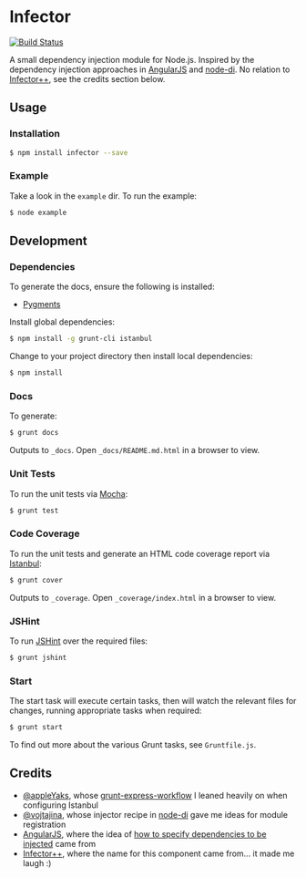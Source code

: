 # Infector

[![Build Status](https://travis-ci.org/tanem/infector.png)](https://travis-ci.org/tanem/infector)

A small dependency injection module for Node.js. Inspired by the dependency injection approaches in [AngularJS](https://github.com/angular/angular.js) and [node-di](https://github.com/vojtajina/node-di). No relation to [Infector++](https://code.google.com/p/infectorpp/), see the credits section below.

## Usage

### Installation

````sh
$ npm install infector --save
````

### Example

Take a look in the `example` dir. To run the example:

````sh
$ node example
````

## Development

### Dependencies

To generate the docs, ensure the following is installed:

 * [Pygments](http://pygments.org/download/)

Install global dependencies:

````sh
$ npm install -g grunt-cli istanbul
````

Change to your project directory then install local dependencies:

````sh
$ npm install
````

### Docs

To generate:

````sh
$ grunt docs
````

Outputs to `_docs`. Open `_docs/README.md.html` in a browser to view.

### Unit Tests

To run the unit tests via [Mocha](https://github.com/visionmedia/mocha):

````sh
$ grunt test
````

### Code Coverage

To run the unit tests and generate an HTML code coverage report via [Istanbul](https://github.com/gotwarlost/istanbul):

````sh
$ grunt cover
````

Outputs to `_coverage`. Open `_coverage/index.html` in a browser to view.

### JSHint

To run [JSHint](https://github.com/jshint/jshint/) over the required files:

````sh
$ grunt jshint
````

### Start

The start task will execute certain tasks, then will watch the relevant files for changes, running appropriate tasks when required:

````sh
$ grunt start
````

To find out more about the various Grunt tasks, see `Gruntfile.js`.

## Credits

 * [@appleYaks](https://github.com/appleYaks), whose [grunt-express-workflow](https://github.com/appleYaks/grunt-express-workflow) I leaned heavily on when configuring Istanbul
 * [@vojtajina](https://github.com/vojtajina), whose injector recipe in [node-di](https://github.com/vojtajina/node-di) gave me ideas for module registration
 * [AngularJS](https://github.com/angular/angular.js), where the idea of [how to specify dependencies to be injected](http://docs.angularjs.org/guide/di) came from
 * [Infector++](https://code.google.com/p/infectorpp/), where the name for this component came from... it made me laugh :)